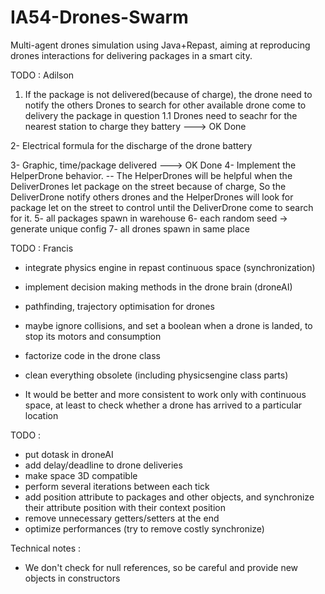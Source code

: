 # IA54-Drones-Swarm
Multi-agent drones simulation using Java+Repast, aiming at reproducing drones interactions for delivering packages in a smart city.

TODO : Adilson

1. If the package is not delivered(because of charge), the drone need to notify the others Drones  to search for other available drone come to delivery the package in question
    1.1 Drones need to seachr for the nearest station to charge they battery  ---> OK Done

2- Electrical formula for the discharge of the drone battery

3- Graphic, time/package delivered ---> OK Done
4- Implement the HelperDrone behavior.
  -- The HelperDrones will be helpful when the DeliverDrones let package on the street because of charge, So the DeliverDrone notify others drones and the HelperDrones will look for package let on the street to control until the DeliverDrone come to search for it.
5- all packages spawn in warehouse
6- each random seed -> generate unique config
7- all drones spawn in same place

TODO : Francis
- integrate physics engine in repast continuous space (synchronization)
- implement decision making methods in the drone brain (droneAI)
- pathfinding, trajectory optimisation for drones
- maybe ignore collisions, and set a boolean when a drone is landed, to stop its motors and consumption
- factorize code in the drone class
- clean everything obsolete (including physicsengine class parts)

- It would be better and more consistent to work only with continuous space, at least to check whether a drone has arrived to a particular location 

TODO :
- put dotask in droneAI
- add delay/deadline to drone deliveries
- make space 3D compatible
- perform several iterations between each tick
- add position attribute to packages and other objects, and synchronize their attribute position with their context position
- remove unnecessary getters/setters at the end
- optimize performances (try to remove costly synchronize) 


Technical notes :
- We don't check for null references, so be careful and provide new objects in constructors
